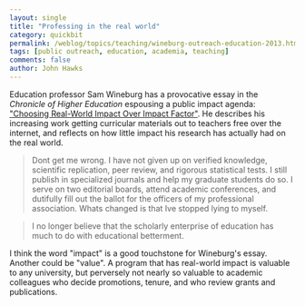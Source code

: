 ```yaml
---
layout: single 
title: "Professing in the real world" 
category: quickbit
permalink: /weblog/topics/teaching/wineburg-outreach-education-2013.html
tags: [public outreach, education, academia, teaching] 
comments: false 
author: John Hawks 
---
```



Education professor Sam Wineburg has a provocative essay in the <em>Chronicle of Higher Education</em> espousing a public impact agenda: <a href="http://chronicle.com/blogs/conversation/2013/08/26/choosing-real-world-impact-over-impact-factor/">"Choosing Real-World Impact Over Impact Factor"</a>. He describes his increasing work getting curricular materials out to teachers free over the internet, and reflects on how little impact his research has actually had on the real world. 

<blockquote>Dont get me wrong. I have not given up on verified knowledge, scientific replication, peer review, and rigorous statistical tests. I still publish in specialized journals and help my graduate students do so. I serve on two editorial boards, attend academic conferences, and dutifully fill out the ballot for the officers of my professional association. Whats changed is that Ive stopped lying to myself.</blockquote>

<blockquote>I no longer believe that the scholarly enterprise of education has much to do with educational betterment.</blockquote>

I think the word "impact" is a good touchstone for Wineburg's essay. Another could be "value". A program that has real-world impact is valuable to any university, but perversely not nearly so valuable to academic colleagues who decide promotions, tenure, and who review grants and publications. 




